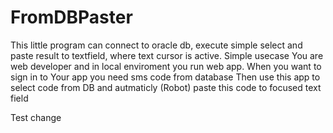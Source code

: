 # FromDBPaster
This little program can connect to oracle db, execute simple select and paste result to textfield, where text cursor is active. 
Simple usecase
You are web developer and in local enviroment you run web app. 
When you want to sign in to Your app you need sms code from database
Then use this app to select code from DB and autmaticly (Robot) paste this code to focused text field

Test change